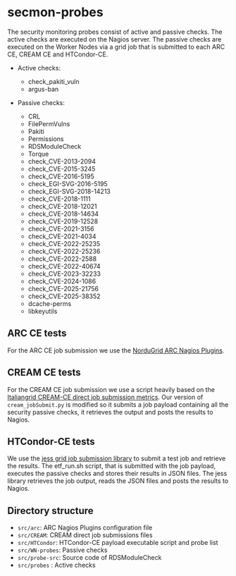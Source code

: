 # secmon-probes

The security monitoring probes consist of active and passive checks. The active checks are executed on the Nagios server. The passive checks are executed on the
Worker Nodes via a grid job that is submitted to each ARC CE, CREAM CE and HTCondor-CE.

* Active checks:
  * check_pakiti_vuln
  * argus-ban

* Passive checks:
  * CRL
  * FilePermVulns
  * Pakiti
  * Permissions
  * RDSModuleCheck
  * Torque
  * check_CVE-2013-2094
  * check_CVE-2015-3245
  * check_CVE-2016-5195
  * check_EGI-SVG-2016-5195
  * check_EGI-SVG-2018-14213
  * check_CVE-2018-1111
  * check_CVE-2018-12021
  * check_CVE-2018-14634
  * check_CVE-2019-12528
  * check_CVE-2021-3156
  * check_CVE-2021-4034
  * check_CVE-2022-25235
  * check_CVE-2022-25236
  * check_CVE-2022-2588
  * check_CVE-2022-40674
  * check_CVE-2023-32233
  * check_CVE-2024-1086
  * check_CVE-2025-21756
  * check_CVE-2025-38352
  * dcache-perms
  * libkeyutils

## ARC CE tests

For the ARC CE job submission we use the [NorduGrid ARC Nagios Plugins](http://git.nbi.ku.dk/downloads/NorduGridARCNagiosPlugins/arcce.html).

## CREAM CE tests

For the CREAM CE job submission we use a script heavily based on the [Italiangrid CREAM-CE direct job submission metrics](https://wiki.italiangrid.it/twiki/bin/view/CREAM/DjsCreamProbeNew). Our version of `cream_jobSubmit.py` is modified so it submits a job payload containing all the security passive checks, it retrieves the output and posts the results to Nagios.

## HTCondor-CE tests

We use the [jess grid job submission library](https://gitlab.cern.ch/etf/jess/) to submit a test job and retrieve the results. The etf_run.sh script, that is submitted with the job payload, executes the passive checks and stores their results in JSON files. The jess library retrieves the job output, reads the JSON files and posts the results to Nagios.

## Directory structure

* `src/arc`: ARC Nagios Plugins configuration file
* `src/CREAM`: CREAM direct job submissions files
* `src/HTCondor`: HTCondor-CE payload executable script and probe list
* `src/WN-probes`: Passive checks
* `src/probe-src`: Source code of RDSModuleCheck
* `src/probes` : Active checks

